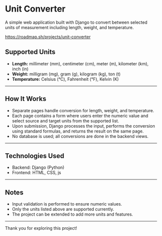 
# Unit Converter

A simple web application built with Django to convert between selected units of measurement including length, weight, and temperature.


https://roadmap.sh/projects/unit-converter



## Supported Units

- **Length:** millimeter (mm), centimeter (cm), meter (m), kilometer (km), inch (in)  
- **Weight:** milligram (mg), gram (g), kilogram (kg), ton (t)  
- **Temperature:** Celsius (°C), Fahrenheit (°F), Kelvin (K)

---

## How It Works

- Separate pages handle conversion for length, weight, and temperature.  
- Each page contains a form where users enter the numeric value and select source and target units from the supported list.  
- Upon submission, Django processes the input, performs the conversion using standard formulas, and returns the result on the same page.  
- No database is used; all conversions are done in the backend views.

---

## Technologies Used

- Backend: Django (Python)  
- Frontend: HTML, CSS, js

---


## Notes

- Input validation is performed to ensure numeric values.  
- Only the units listed above are supported currently.  
- The project can be extended to add more units and features.

---

Thank you for exploring this project!

